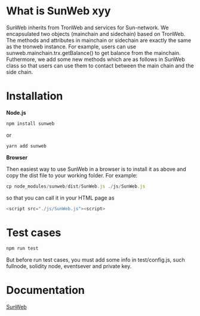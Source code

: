 # What is SunWeb xyy

SunWeb inherits from TronWeb and services for Sun-network. We  encapsulated two objects (mainchain and sidechain) based on TronWeb. The methods and attributes in mainchain or sidechain are exactly the same as the tronweb instance. For example, users can use sunweb.mainchain.trx.getBalance() to get balance from the mainchain. Futhermore, we add some new methods which are as follows in SunWeb class so that users can use them to contact between the main chain and the side chain. 

# Installation

<strong>Node.js</strong>

```javascript
npm install sunweb
```

or

```javascript
yarn add sunweb
```

<strong>Browser</strong>

Then easiest way to use SunWeb in a browser is to install it as above and copy the dist file to your working folder. For example:

```javascript
cp node_modules/sunweb/dist/SunWeb.js ./js/SunWeb.js
```

so that you can call it in your HTML page as

```javascript
<script src="./js/SunWeb.js"><script>
```
# Test cases

```javascript
npm run test
```
But before run test cases, you must add some info in test/config.js, such fullnode, solidity node, eventsever and private key.

# Documentation

[SunWeb](http://47.252.84.158:8080/sunnetwork/guide/SUNWEB.html#sunweb-class)
